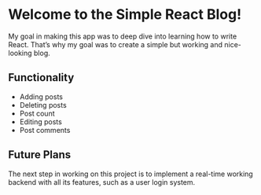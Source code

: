 # Welcome to the Simple React Blog!
My goal in making this app was to deep dive into learning how to write React. That’s why my goal was to create a simple but working and nice-looking blog.
## Functionality

- Adding posts
- Deleting posts
- Post count
- Editing posts
- Post comments

## Future Plans
The next step in working on this project is to implement a real-time working backend with all its features, such as a user login system.

